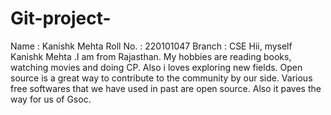 # Git-project-
Name : Kanishk Mehta
Roll No. : 220101047
Branch : CSE
Hii, myself Kanishk Mehta .I am from Rajasthan. My hobbies are reading books, watching movies and doing CP. Also i loves exploring new fields.
Open source is a great way to contribute to the community by our side. Various free softwares that we have used in past are open source.
Also it paves the way for us of Gsoc.
